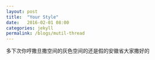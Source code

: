 ```yaml
---
layout: post
title:  "Your Style"
date:   2016-02-01 08:00
categories: jekyll
permalink: /blogs/mutil-thread
---
```

多下次你哼撒旦撒空间的灰色空间的还是假的安徽省大家撒好的
